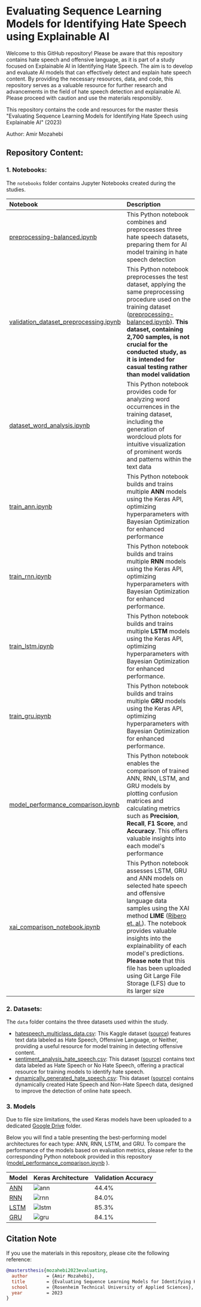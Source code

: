 # Evaluating Sequence Learning Models for Identifying Hate Speech using Explainable AI


Welcome to this GitHub repository! Please be aware that this repository contains hate speech and offensive language, as it is part of a study focused on Explainable AI in Identifying Hate Speech. The aim is to develop and evaluate AI models that can effectively detect and explain hate speech content. By providing the necessary resources, data, and code, this repository serves as a valuable resource for further research and advancements in the field of hate speech detection and explainable AI. Please proceed with caution and use the materials responsibly.


This repository contains the code and resources for the master thesis "Evaluating Sequence Learning Models for Identifying Hate Speech using Explainable AI" (2023)

Author: Amir Mozahebi


## Repository Content:

### 1. Notebooks:
The `notebooks` folder contains Jupyter Notebooks created during the studies.


| Notebook  | Description  |
|:----------|:----------|
| [preprocessing-balanced.ipynb](https://github.com/AmirCodeHub/HateXAI-SeqLearn/blob/main/notebooks/preprocessing/preprocessing-balanced.ipynb)  | This Python notebook combines and preprocesses three hate speech datasets, preparing them for AI model training in hate speech detection |
| [validation_dataset_preprocessing.ipynb](https://github.com/AmirCodeHub/HateXAI-SeqLearn/blob/main/notebooks/preprocessing/validation_dataset_processing.ipynb)   |  This Python notebook preprocesses the test dataset, applying the same preprocessing procedure used on the training dataset ([preprocessing-balanced.ipynb](https://github.com/AmirCodeHub/HateXAI-SeqLearn/blob/main/notebooks/preprocessing/preprocessing-balanced.ipynb)). **This dataset, containing 2,700 samples, is not crucial for the conducted study, as it is intended for casual testing rather than model validation**|
| [dataset_word_analysis.ipynb](https://github.com/AmirCodeHub/HateXAI-SeqLearn/blob/main/notebooks/preprocessing/dataset_word_analysis.ipynb)   |  This Python notebook provides code for analyzing word occurrences in the training dataset, including the generation of wordcloud plots for intuitive visualization of prominent words and patterns within the text data |
| [train_ann.ipynb](https://github.com/AmirCodeHub/HateXAI-SeqLearn/blob/main/notebooks/model_training/train_ann.ipynb)  | This Python notebook builds and trains multiple **ANN** models using the Keras API, optimizing hyperparameters with Bayesian Optimization for enhanced performance|
| [train_rnn.ipynb](https://github.com/AmirCodeHub/HateXAI-SeqLearn/blob/main/notebooks/model_training/train_rnn.ipynb)     | This Python notebook builds and trains multiple **RNN** models using the Keras API, optimizing hyperparameters with Bayesian Optimization for enhanced performance.|
| [train_lstm.ipynb](https://github.com/AmirCodeHub/HateXAI-SeqLearn/blob/main/notebooks/model_training/train_lstm.ipynb)     | This Python notebook builds and trains multiple **LSTM** models using the Keras API, optimizing hyperparameters with Bayesian Optimization for enhanced performance. |
| [train_gru.ipynb](https://github.com/AmirCodeHub/HateXAI-SeqLearn/blob/main/notebooks/model_training/train_gru.ipynb) | This Python notebook builds and trains multiple **GRU** models using the Keras API, optimizing hyperparameters with Bayesian Optimization for enhanced performance.   |
| [model_performance_comparison.ipynb](https://github.com/AmirCodeHub/HateXAI-SeqLearn/blob/main/notebooks/model_evaluation/model_performance_comparison.ipynb)    |  This Python notebook enables the comparison of trained ANN, RNN, LSTM, and GRU models by plotting confusion matrices and calculating metrics such as **Precision**, **Recall**, **F1 Score**, and **Accuracy**. This offers valuable insights into each model's performance |
| [xai_comparison_notebook.ipynb](https://github.com/AmirCodeHub/HateXAI-SeqLearn/blob/main/notebooks/model_evaluation/xai_comparison_notebook.ipynb)    | This Python notebook assesses LSTM, GRU and ANN models on selected hate speech and offensive language data samples using the XAI method **LIME** ([Ribero et. al.](https://arxiv.org/abs/1602.04938)). The notebook provides valuable insights into the explainability of each model's predictions. **Please note** that this file has been uploaded using Git Large File Storage (LFS) due to its larger size    |


### 2. Datasets:
The `data` folder contains the three datasets used within the study.


* [hatespeech_multiclass_data.csv](https://github.com/AmirCodeHub/HateXAI-SeqLearn/blob/main/data/hatespeech_multiclass_data.csv): This Kaggle dataset ([source](https://www.kaggle.com/datasets/mrmorj/hate-speech-and-offensive-language-dataset)) features text data labeled as Hate Speech, Offensive Language, or Neither, providing a useful resource for model training in detecting offensive content.
* [sentiment_analysis_hate_speech.csv](https://github.com/AmirCodeHub/HateXAI-SeqLearn/blob/main/data/sentiment_analysis_hate_speech.csv): This dataset ([source](https://www.kaggle.com/datasets/arkhoshghalb/twitter-sentiment-analysis-hatred-speech)) contains text data labeled as Hate Speech or No Hate Speech, offering a practical resource for training models to identify hate speech.
* [dynamically_generated_hate_speech.csv](https://github.com/AmirCodeHub/HateXAI-SeqLearn/blob/main/data/dynamically_generated_hate_speech.csv): This dataset ([source](https://www.kaggle.com/datasets/usharengaraju/dynamically-generated-hate-speech-dataset)) contains dynamically created Hate Speech and Non-Hate Speech data, designed to improve the detection of online hate speech.


### 3. Models
Due to file size limitations, the used Keras models have been uploaded to a dedicated [Google Drive](https://drive.google.com/drive/folders/1Ws7XZlL7j1uBf8wUW4rzhhS07xtLImVs?usp=share_link) folder.

Below you will find a table presenting the best-performing model architectures for each type: ANN, RNN, LSTM, and GRU. To compare the performance of the models based on evaluation metrics, please refer to the corresponding Python notebook provided in this repository ([model_performance_comparison.ipynb](https://github.com/AmirCodeHub/HateXAI-SeqLearn/blob/main/notebooks/model_evaluation/model_performance_comparison.ipynb) ).

| Model  | Keras Architecture  | Validation Accuracy |
|:----------|:----------|:----------|
| [ANN](https://drive.google.com/drive/folders/1hRoeUaWqQrsaYGPlMcxg-Y7eDWu49r-n?usp=share_link)    | ![ann](./models/model_architecture_plots/ann_model.png)    | 44.4%   |
| [RNN](https://drive.google.com/drive/folders/1FUqnbGM2EX2Xd44pTrxgy0hnEFXk8PyP?usp=share_link)   | ![rnn](./models/model_architecture_plots/rnn_model.png)      |   84.0%  |
| [LSTM](https://drive.google.com/drive/folders/1BPD4I-sIdYK9_fh9nXA0SRi89W9deyRy?usp=share_link)    | ![lstm](./models/model_architecture_plots/lstm_model.png)     |   85.3%  |
| [GRU](https://drive.google.com/drive/folders/12AZzTepFYXMR5zy7a450R4AnQOfE1wMv?usp=share_link)    | ![gru](./models/model_architecture_plots/gru_model.png)   | 84.1%  |




## Citation Note

If you use the materials in this repository, please cite the following reference:

```bibtex
@mastersthesis{mozahebi2023evaluating,
  author       = {Amir Mozahebi},
  title        = {Evaluating Sequence Learning Models for Identifying Hate Speech using Explainable AI},
  school       = {Rosenheim Technical University of Applied Sciences},
  year         = 2023
}

